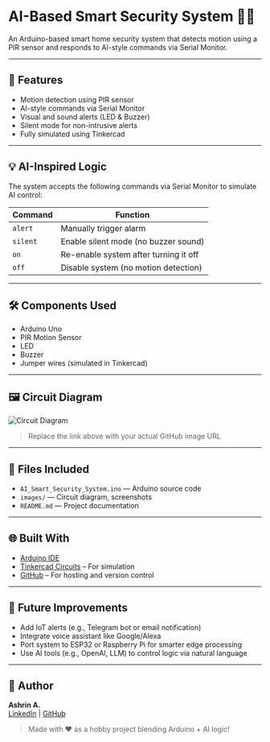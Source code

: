 # AI-Based Smart Security System 🔐🤖

An Arduino-based smart home security system that detects motion using a PIR sensor and responds to AI-style commands via Serial Monitor.

---

## 🚀 Features

- Motion detection using PIR sensor
- AI-style commands via Serial Monitor
- Visual and sound alerts (LED & Buzzer)
- Silent mode for non-intrusive alerts
- Fully simulated using Tinkercad

---

## 💡 AI-Inspired Logic

The system accepts the following commands via Serial Monitor to simulate AI control:

| Command  | Function                                 |
|----------|------------------------------------------|
| `alert`  | Manually trigger alarm                   |
| `silent` | Enable silent mode (no buzzer sound)     |
| `on`     | Re-enable system after turning it off    |
| `off`    | Disable system (no motion detection)     |

---

## 🛠️ Components Used

- Arduino Uno  
- PIR Motion Sensor  
- LED  
- Buzzer  
- Jumper wires (simulated in Tinkercad)

---

## 🖼️ Circuit Diagram

![Circuit Diagram](https://github.com/yourusername/AI-Smart-Security-System/blob/main/images/circuit_diagram.png)

> Replace the link above with your actual GitHub image URL

---

## 📂 Files Included

- `AI_Smart_Security_System.ino` — Arduino source code  
- `images/` — Circuit diagram, screenshots  
- `README.md` — Project documentation

---

## 🌐 Built With

- [Arduino IDE](https://www.arduino.cc/en/software)  
- [Tinkercad Circuits](https://www.tinkercad.com/) – For simulation  
- [GitHub](https://github.com/) – For hosting and version control

---

## 💭 Future Improvements

- Add IoT alerts (e.g., Telegram bot or email notification)  
- Integrate voice assistant like Google/Alexa  
- Port system to ESP32 or Raspberry Pi for smarter edge processing  
- Use AI tools (e.g., OpenAI, LLM) to control logic via natural language

---

## 👤 Author

**Ashrin A.**  
[LinkedIn](https://www.linkedin.com/in/ashrin-anwar) | [GitHub](https://github.com/yourusername)

> Made with ❤️ as a hobby project blending Arduino + AI logic!
